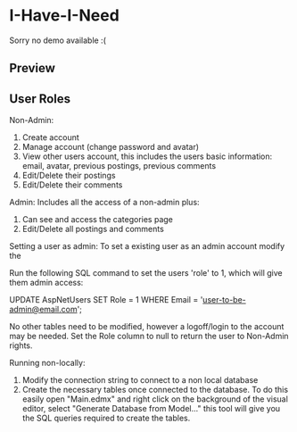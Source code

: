 # I-Have-I-Need
Sorry no demo available :(

## Preview



## User Roles
Non-Admin:
1) Create account
2) Manage account (change password and avatar)
3) View other users account, this includes the users basic information: email, avatar, previous postings, previous comments
3) Edit/Delete their postings
4) Edit/Delete their comments

Admin:
Includes all the access of a non-admin plus:
1) Can see and access the categories page
2) Edit/Delete all postings and comments


Setting a user as admin:
To set a existing user as an admin account modify the 

Run the following SQL command to set the users 'role' to 1, which will give them admin access:

UPDATE AspNetUsers
SET Role = 1
WHERE Email = 'user-to-be-admin@email.com';

No other tables need to be modified, however a logoff/login to the account may be needed.
Set the Role column to null to return the user to Non-Admin rights.

Running non-locally:
1) Modify the connection string to connect to a non local database
2) Create the necessary tables once connected to the database. To do this easily open "Main.edmx" and right click on the background of the visual editor, select "Generate Database from Model..." this tool will give you the SQL queries required to create the tables.